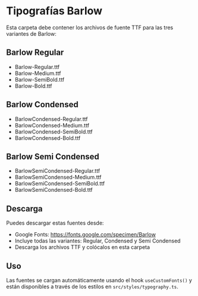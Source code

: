 # Tipografías Barlow

Esta carpeta debe contener los archivos de fuente TTF para las tres variantes de Barlow:

## Barlow Regular
- Barlow-Regular.ttf
- Barlow-Medium.ttf
- Barlow-SemiBold.ttf
- Barlow-Bold.ttf

## Barlow Condensed
- BarlowCondensed-Regular.ttf
- BarlowCondensed-Medium.ttf
- BarlowCondensed-SemiBold.ttf
- BarlowCondensed-Bold.ttf

## Barlow Semi Condensed
- BarlowSemiCondensed-Regular.ttf
- BarlowSemiCondensed-Medium.ttf
- BarlowSemiCondensed-SemiBold.ttf
- BarlowSemiCondensed-Bold.ttf

## Descarga
Puedes descargar estas fuentes desde:
- Google Fonts: https://fonts.google.com/specimen/Barlow
- Incluye todas las variantes: Regular, Condensed y Semi Condensed
- Descarga los archivos TTF y colócalos en esta carpeta

## Uso
Las fuentes se cargan automáticamente usando el hook `useCustomFonts()` y están disponibles a través de los estilos en `src/styles/typography.ts`.

